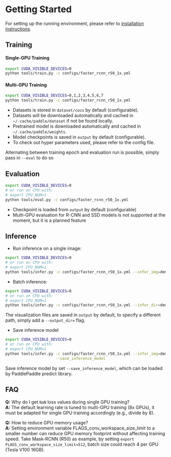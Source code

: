 # Getting Started

For setting up the running environment, please refer to [installation
instructions](INSTALL.md).


## Training


#### Single-GPU Training


```bash
export CUDA_VISIBLE_DEVICES=0
python tools/train.py -c configs/faster_rcnn_r50_1x.yml
```

#### Multi-GPU Training


```bash
export CUDA_VISIBLE_DEVICES=0,1,2,3,4,5,6,7
python tools/train.py -c configs/faster_rcnn_r50_1x.yml
```

- Datasets is stored in `dataset/coco` by default (configurable).
- Datasets will be downloaded automatically and cached in `~/.cache/paddle/dataset` if not be found locally.
- Pretrained model is downloaded automatically and cached in `~/.cache/paddle/weights`.
- Model checkpoints is saved in `output` by default (configurable).
- To check out hyper parameters used, please refer to the config file.

Alternating between training epoch and evaluation run is possible, simply pass
in `--eval` to do so

## Evaluation


```bash
export CUDA_VISIBLE_DEVICES=0
# or run on CPU with:
# export CPU_NUM=1
python tools/eval.py -c configs/faster_rcnn_r50_1x.yml
```

- Checkpoint is loaded from `output` by default (configurable)
- Multi-GPU evaluation for R-CNN and SSD models is not supported at the
moment, but it is a planned feature


## Inference


- Run inference on a single image:

```bash
export CUDA_VISIBLE_DEVICES=0
# or run on CPU with:
# export CPU_NUM=1
python tools/infer.py -c configs/faster_rcnn_r50_1x.yml --infer_img=demo/000000570688.jpg
```

- Batch inference:

```bash
export CUDA_VISIBLE_DEVICES=0
# or run on CPU with:
# export CPU_NUM=1
python tools/infer.py -c configs/faster_rcnn_r50_1x.yml --infer_dir=demo
```

The visualization files are saved in `output` by default, to specify a different
path, simply add a `--output_dir=` flag.

- Save inference model

```bash
export CUDA_VISIBLE_DEVICES=0
# or run on CPU with:
# export CPU_NUM=1
python tools/infer.py -c configs/faster_rcnn_r50_1x.yml --infer_img=demo/000000570688.jpg \
                      --save_inference_model
```

Save inference model by set `--save_inference_model`, which can be loaded by PaddlePaddle predict library.


## FAQ

**Q:**  Why do I get `NaN` loss values during single GPU training? </br>
**A:**  The default learning rate is tuned to multi-GPU training (8x GPUs), it must
be adapted for single GPU training accordingly (e.g., divide by 8).


**Q:**  How to reduce GPU memory usage? </br>
**A:**  Setting environment variable FLAGS_conv_workspace_size_limit to a smaller
number can reduce GPU memory footprint without affecting training speed.
Take Mask-RCNN (R50) as example, by setting `export FLAGS_conv_workspace_size_limit=512`,
batch size could reach 4 per GPU (Tesla V100 16GB).
